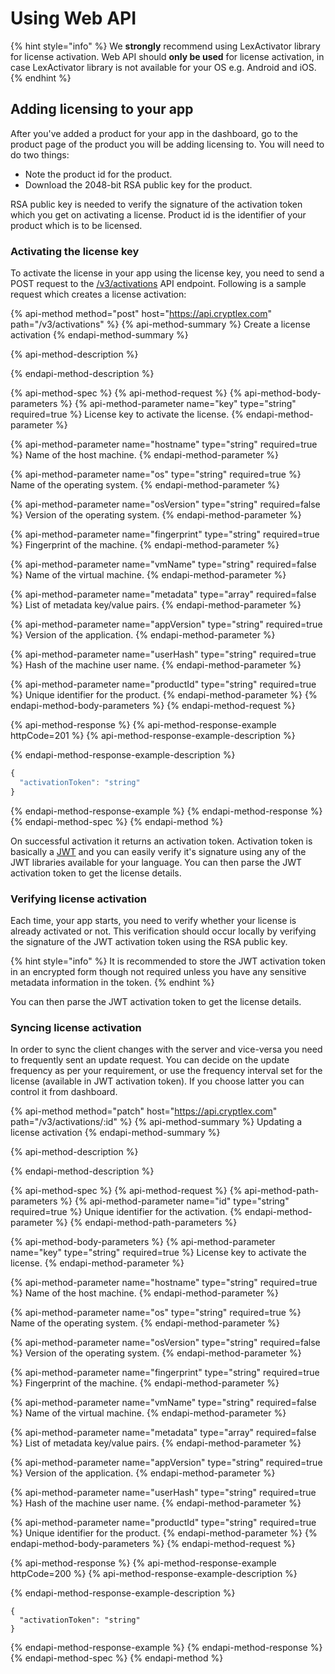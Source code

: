 # Using Web API

{% hint style="info" %}
We **strongly** recommend using LexActivator library for license activation. Web API should **only be used** for license activation, in case LexActivator library is not available for your OS e.g. Android and iOS. 
{% endhint %}

## Adding licensing to your app

After you've added a product for your app in the dashboard, go to the product page of the product you will be adding licensing to. You will need to do two things:

* Note the product id for the product.
* Download the 2048-bit RSA public key for the product.

RSA public key is needed to verify the signature of the activation token which you get on activating a license. Product id is the identifier of your product which is to be licensed.

### Activating the license key

To activate the license in your app using the license key, you need to send a POST request to the [/v3/activations](https://api.cryptlex.com/v3/docs#operation/post/v3/activations) API endpoint. Following is a sample request which creates a license activation:

{% api-method method="post" host="https://api.cryptlex.com" path="/v3/activations" %}
{% api-method-summary %}
Create a license activation
{% endapi-method-summary %}

{% api-method-description %}

{% endapi-method-description %}

{% api-method-spec %}
{% api-method-request %}
{% api-method-body-parameters %}
{% api-method-parameter name="key" type="string" required=true %}
License key to activate the license.
{% endapi-method-parameter %}

{% api-method-parameter name="hostname" type="string" required=true %}
Name of the host machine.
{% endapi-method-parameter %}

{% api-method-parameter name="os" type="string" required=true %}
Name of the operating system.
{% endapi-method-parameter %}

{% api-method-parameter name="osVersion" type="string" required=false %}
Version of the operating system.
{% endapi-method-parameter %}

{% api-method-parameter name="fingerprint" type="string" required=true %}
Fingerprint of the machine.
{% endapi-method-parameter %}

{% api-method-parameter name="vmName" type="string" required=false %}
Name of the virtual machine.
{% endapi-method-parameter %}

{% api-method-parameter name="metadata" type="array" required=false %}
List of metadata key/value pairs.
{% endapi-method-parameter %}

{% api-method-parameter name="appVersion" type="string" required=true %}
Version of the application.
{% endapi-method-parameter %}

{% api-method-parameter name="userHash" type="string" required=true %}
Hash of the machine user name.
{% endapi-method-parameter %}

{% api-method-parameter name="productId" type="string" required=true %}
Unique identifier for the product.
{% endapi-method-parameter %}
{% endapi-method-body-parameters %}
{% endapi-method-request %}

{% api-method-response %}
{% api-method-response-example httpCode=201 %}
{% api-method-response-example-description %}

{% endapi-method-response-example-description %}

```javascript
{
  "activationToken": "string"
}
```
{% endapi-method-response-example %}
{% endapi-method-response %}
{% endapi-method-spec %}
{% endapi-method %}

On successful activation it returns an activation token. Activation token is basically a [JWT](https://jwt.io/) and you can easily verify it's signature using any of the JWT libraries available for your language. You can then parse the JWT activation token to get the license details.

### Verifying license activation

Each time, your app starts, you need to verify whether your license is already activated or not. This verification should occur locally by verifying the signature of the JWT activation token using the RSA public key. 

{% hint style="info" %}
It is recommended to store the JWT activation token in an encrypted form though not required unless you have any sensitive metadata information in the token.
{% endhint %}

You can then parse the JWT activation token to get the license details.

### Syncing license activation

In order to sync the client changes with the server and vice-versa you need to frequently sent an update request. You can decide on the update frequency as per your requirement, or use the frequency interval set for the license \(available in JWT activation token\). If you choose latter you can control it from dashboard.

{% api-method method="patch" host="https://api.cryptlex.com" path="/v3/activations/:id" %}
{% api-method-summary %}
Updating a license activation
{% endapi-method-summary %}

{% api-method-description %}

{% endapi-method-description %}

{% api-method-spec %}
{% api-method-request %}
{% api-method-path-parameters %}
{% api-method-parameter name="id" type="string" required=true %}
Unique identifier for the activation.
{% endapi-method-parameter %}
{% endapi-method-path-parameters %}

{% api-method-body-parameters %}
{% api-method-parameter name="key" type="string" required=true %}
License key to activate the license.
{% endapi-method-parameter %}

{% api-method-parameter name="hostname" type="string" required=true %}
Name of the host machine.
{% endapi-method-parameter %}

{% api-method-parameter name="os" type="string" required=true %}
Name of the operating system.
{% endapi-method-parameter %}

{% api-method-parameter name="osVersion" type="string" required=false %}
Version of the operating system.
{% endapi-method-parameter %}

{% api-method-parameter name="fingerprint" type="string" required=true %}
Fingerprint of the machine.
{% endapi-method-parameter %}

{% api-method-parameter name="vmName" type="string" required=false %}
Name of the virtual machine.
{% endapi-method-parameter %}

{% api-method-parameter name="metadata" type="array" required=false %}
List of metadata key/value pairs.
{% endapi-method-parameter %}

{% api-method-parameter name="appVersion" type="string" required=true %}
Version of the application.
{% endapi-method-parameter %}

{% api-method-parameter name="userHash" type="string" required=true %}
Hash of the machine user name.
{% endapi-method-parameter %}

{% api-method-parameter name="productId" type="string" required=true %}
Unique identifier for the product.
{% endapi-method-parameter %}
{% endapi-method-body-parameters %}
{% endapi-method-request %}

{% api-method-response %}
{% api-method-response-example httpCode=200 %}
{% api-method-response-example-description %}

{% endapi-method-response-example-description %}

```
{
  "activationToken": "string"
}
```
{% endapi-method-response-example %}
{% endapi-method-response %}
{% endapi-method-spec %}
{% endapi-method %}

